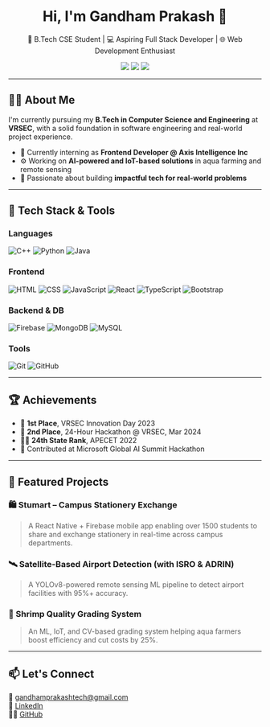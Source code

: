 <h1 align="center">Hi, I'm Gandham Prakash 👋</h1>
<p align="center">
  🚀 B.Tech CSE Student | 💻 Aspiring Full Stack Developer | 🌐 Web Development Enthusiast
</p>

<p align="center">
  <a href="mailto:gandhamprakashtech@gmail.com"><img src="https://img.shields.io/badge/Gmail-red?style=flat-square&logo=gmail&logoColor=white"/></a>
  <a href="https://www.linkedin.com/in/gandhamkumarnslprakash"><img src="https://img.shields.io/badge/LinkedIn-blue?style=flat-square&logo=linkedin&logoColor=white"/></a>
  <a href="https://github.com/gandhamprakashtech"><img src="https://img.shields.io/badge/GitHub-000?style=flat-square&logo=github&logoColor=white"/></a>
</p>

---

## 👨‍🎓 About Me

I'm currently pursuing my **B.Tech in Computer Science and Engineering** at **VRSEC**, with a solid foundation in software engineering and real-world project experience.

- 💼 Currently interning as **Frontend Developer @ Axis Intelligence Inc**
- ⚙️ Working on **AI-powered and IoT-based solutions** in aqua farming and remote sensing
- 🚀 Passionate about building **impactful tech for real-world problems**

---

## 🔧 Tech Stack & Tools

### Languages
![C++](https://img.shields.io/badge/-C++-00599C?style=flat&logo=c%2B%2B&logoColor=white)
![Python](https://img.shields.io/badge/-Python-3776AB?style=flat&logo=python)
![Java](https://img.shields.io/badge/-Java-007396?style=flat&logo=java)

### Frontend
![HTML](https://img.shields.io/badge/-HTML5-E34F26?style=flat&logo=html5&logoColor=white)
![CSS](https://img.shields.io/badge/-CSS3-1572B6?style=flat&logo=css3)
![JavaScript](https://img.shields.io/badge/-JavaScript-F7DF1E?style=flat&logo=javascript&logoColor=black)
![React](https://img.shields.io/badge/-React-61DAFB?style=flat&logo=react)
![TypeScript](https://img.shields.io/badge/-TypeScript-007ACC?style=flat&logo=typescript)
![Bootstrap](https://img.shields.io/badge/-Bootstrap-563D7C?style=flat&logo=bootstrap)

### Backend & DB
![Firebase](https://img.shields.io/badge/-Firebase-FFCA28?style=flat&logo=firebase)
![MongoDB](https://img.shields.io/badge/-MongoDB-47A248?style=flat&logo=mongodb)
![MySQL](https://img.shields.io/badge/-MySQL-4479A1?style=flat&logo=mysql)

### Tools
![Git](https://img.shields.io/badge/-Git-F05032?style=flat&logo=git)
![GitHub](https://img.shields.io/badge/-GitHub-181717?style=flat&logo=github)

---

## 🏆 Achievements

- 🥇 **1st Place**, VRSEC Innovation Day 2023
- 🧠 **2nd Place**, 24-Hour Hackathon @ VRSEC, Mar 2024
- 🧑‍💻 **24th State Rank**, APECET 2022
- 🏅 Contributed at Microsoft Global AI Summit Hackathon

---

## 🚀 Featured Projects

### 🛍️ Stumart – Campus Stationery Exchange
> A React Native + Firebase mobile app enabling over 1500 students to share and exchange stationery in real-time across campus departments.

### 🛰️ Satellite-Based Airport Detection (with ISRO & ADRIN)
> A YOLOv8-powered remote sensing ML pipeline to detect airport facilities with 95%+ accuracy.

### 🦐 Shrimp Quality Grading System
> An ML, IoT, and CV-based grading system helping aqua farmers boost efficiency and cut costs by 25%.

---

## 📫 Let's Connect
📧 [gandhamprakashtech@gmail.com](mailto:gandhamprakashtech@gmail.com)  
🔗 [LinkedIn](https://www.linkedin.com/in/gandhamkumarnslprakash)  
👨‍💻 [GitHub](https://github.com/gandhamprakashtech)
